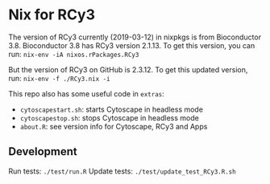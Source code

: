# Nix for RCy3

The version of RCy3 currently (2019-03-12) in nixpkgs is from Bioconductor 3.8.
Bioconductor 3.8 has RCy3 version 2.1.13. To get this version, you can run:
`nix-env -iA nixos.rPackages.RCy3`

But the version of RCy3 on GitHub is 2.3.12. To get this updated version, run:
`nix-env -f ./RCy3.nix -i`

This repo also has some useful code in `extras`:
* `cytoscapestart.sh`: starts Cytoscape in headless mode
* `cytoscapestop.sh`: stops Cytoscape in headless mode
* `about.R`: see version info for Cytoscape, RCy3 and Apps

## Development

Run tests: `./test/run.R`
Update tests: `./test/update_test_RCy3.R.sh`
